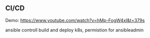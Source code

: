 ## CI/CD
Demo: https://www.youtube.com/watch?v=hMp-FogW4xI&t=379s

ansible controll build and deploy k8s, permistion for ansibleadmin
